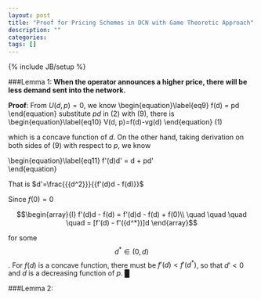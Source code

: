 ```yaml
---
layout: post
title: "Proof for Pricing Schemes in DCN with Game Theoretic Approach"
description: ""
categories: 
tags: []
---
```

{% include JB/setup %}

###Lemma 1: 
**When the operator announces a higher price, there will be less demand sent into the network.**

__Proof__: From $U(d, p)=0$, we know 
\begin{equation}\label{eq9}
    f(d) = pd
\end{equation}
substitute $pd$ in (2) with (9), there is
\begin{equation}\label{eq10}
    V(d, p)=f(d)-vg(d)
\end{equation} (1)

which is a concave function of $d$. On the other hand, taking derivation on both sides of (9) with respect to $p$, we know

\begin{equation}\label{eq11}
    f'(d)d' = d + pd'             
\end{equation}

That is $d'=\frac{{{d^2}}}{{f'(d)d - f(d)}}$

Since $f(0)=0$

$$\begin{array}{l}
f'(d)d - f(d) = f'(d)d - f(d) + f(0)\\
\quad \quad \quad \quad = [f'(d) - f'({d^*})]d
\end{array}$$

for some $${d^*} \in (0,d)$$. For $f(d)$ is a concave function, there must be $f'(d)<f'(d^*)$, so that $d'<0$ and $d$ is a decreasing function of $p$. █


###Lemma 2: 
